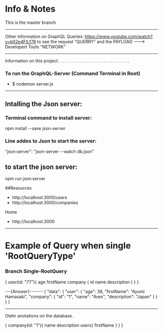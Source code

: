 # Info & Notes 
This is the master branch

--------------------------------------------------

Other information on GraphQL Queries: https://www.youtube.com/watch?v=bX2e4FILf78
to see the request "QUERRY" and the PAYLOAD ---> Developert Tools "NETWORK" 

--------------------------------------------------


Information on this project.
. . . . . . . . . . . . . . . . . . . . . . . . . . . . .

### To run the GraphQL-Server (Command Terminal in Root)
- $ nodemon server.js



---------------------------------------------
## Intalling the Json server:

### Terminal command to install server:
npm install --save json-server

### Line addes to Json to start the server: 
"json:server": "json-server --watch db.json"


## to start the json server: 
npm run json:server

##Resources
- http://localhost:3000/users
- http://localhost:3000/companies

Home
- http://localhost:3000



--------------------------------------------------
# Example of Query when single 'RootQueryType'
### Branch Single-RootQuery

{
  user(id: "77"){
    age
    firstName
    company {
      id
      name
      description
    }
  }
}

---[Answer]-------
{
  "data": {
    "user": {
      "age": 38,
      "firstName": "Ayumi Hamasaki",
      "company": {
        "id": "1",
        "name": "Avex",
        "description": "Japan"
      }
    }
  }
}

--------------------------------------------------


Otehr anotations on the database.


{
  company(id: "1"){
    name
    description
    users{
      firstName
    }
  }
}
